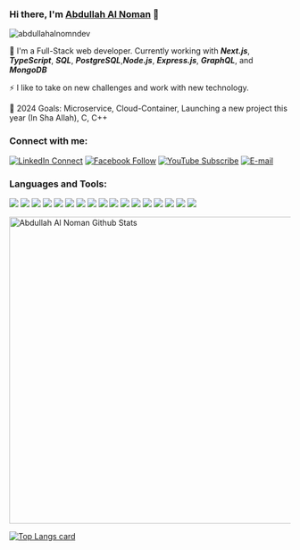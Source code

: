 ### Hi there, I'm [Abdullah Al Noman](https://noman-dev.xyz) 👋
<p align="left"> <img src="https://komarev.com/ghpvc/?username=abdullahalnomandev&label=Profile%20views&color=0e75b6&style=flat" alt="abdullahalnomndev" /> </p>

🌱 I'm a Full-Stack web developer. Currently working with ***Next.js***, ***TypeScript***, ***SQL***, ***PostgreSQL***,***Node.js***, ***Express.js***, ***GraphQL***, and ***MongoDB***

⚡ I like to take on new challenges and work with new technology.

🥅 2024 Goals: Microservice, Cloud-Container, Launching a new project this year (In Sha Allah), C, C++


### Connect with me:

[![LinkedIn Connect](https://img.shields.io/badge/%20-Connect-black?color=14171A&labelColor=212121&logo=linkedin&logoColor=ffffff)](https://www.linkedin.com/in/abdullahalnoman1) 
[![Facebook Follow](https://img.shields.io/badge/%20-Follow-black?color=14171A&labelColor=1976d2&logo=facebook&logoColor=ffffff)](https://www.facebook.com/abdullahalnoman1512)
[![YouTube Subscribe](https://img.shields.io/badge/%20-YouTube-black?color=14171A&labelColor=212121&logo=youtube&logoColor=red)](https://www.youtube.com/@abdullaalnoman2962)
[![E-mail](https://img.shields.io/badge/%20-abdullahalnoman1512@gmail.com-black?color=14171A&labelColor=black&logo=gmail&logoColor=red)](mailto:abdullahalnoman1512@gmail.com)

### Languages and Tools:
![](https://img.shields.io/badge/React-11303B?style=flat&logo=react&labelColor=344A53)
![](https://img.shields.io/badge/Redux-11303B?style=flat&logo=Redux&logoColor=764ABC&labelColor=344A53)
![](https://img.shields.io/badge/React%20Query-11303B?style=flat&logo=React%20Query&logoColor=FF4154&labelColor=344A53)
![](https://img.shields.io/badge/JavaScript-11303B?style=flat&logo=JavaScript&labelColor=344A53)
![](https://img.shields.io/badge/TypeScript-11303B?style=flat&logo=TypeScript&labelColor=344A53)
![](https://img.shields.io/badge/MongoDB-11303B?style=flat&logo=MongoDB&logoColor=47A248&labelColor=344A53)
![](https://img.shields.io/badge/MySQL-11303B?style=flat&logo=MySQL&labelColor=344A53)
![](https://img.shields.io/badge/GraphQL-11303B?style=flat&logo=GraphQL&logoColor=E10098&labelColor=344A53)
![](https://img.shields.io/badge/Hasura-11303B?style=flat&logo=Hasura&logoColor=1EB4D4&labelColor=344A53)
![](https://img.shields.io/badge/CSS-11303B?style=flat&logo=css3&logoColor=1572B6&labelColor=344A53)
![](https://img.shields.io/badge/Sass-11303B?style=flat&logo=Sass&labelColor=344A53)
![](https://img.shields.io/badge/Tailwind-11303B?style=flat&logo=Tailwind-CSS&labelColor=344A53)
![](https://img.shields.io/badge/Ant%20Design-11303B?style=flat&logo=Ant%20Design&logoColor=0170FE&labelColor=344A53)
![](https://img.shields.io/badge/GitHub-11303B?style=flat&logo=GitHub&logoColor=181717&labelColor=344A53)
![](https://img.shields.io/badge/NPM-11303B?style=flat&logo=npm&labelColor=344A53)
![](https://img.shields.io/badge/Postman-11303B?style=flat&logo=Postman&labelColor=344A53)
![](https://img.shields.io/badge/VS%20Code-11303B?style=flat&logo=Visual%20Studio%20Code&logoColor=007ACC&labelColor=344A53)
  
  

<img width="550px" alt="Abdullah Al Noman Github Stats"  src="https://github-readme-stats.vercel.app/api?username=abdullahalnomandev&show_icons=true"/>

[![Top Langs card](https://github-readme-stats.vercel.app/api/top-langs/?username=abdullahalnomandev&card_width=550)](https://github.com/abdullahalnomandev/abdullahalnomandev)

